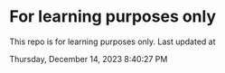 # For learning purposes only
This repo is for learning purposes only.
Last updated at

Thursday, December 14, 2023 8:40:27 PM

